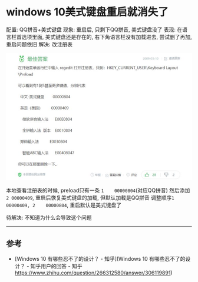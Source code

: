 # windows 10美式键盘重启就消失了

配置: QQ拼音+美式键盘
现象: 重启后, 只剩下QQ拼音, 美式键盘没了
表现: 在语言栏首选项里面, 美式键盘还是存在的, 右下角语言栏没有加载进去, 尝试删了再加, 重启问题依旧
解决: 改注册表

![](assets/windows10meishijianpanzhongqijiuxiaoshiliao/2019-03-16-19-15-30.png)

本地查看注册表的时候, preload只有一条 `1    00000804`(对应QQ拼音)
然后添加 `2 00000409`, 重启后恢复美式键盘的加载, 但默认加载是QQ拼音
调整顺序`1 00000409, 2    00000804`, 重启默认是美式键盘了

待解决: 不知道为什么会导致这个问题

---

## 参考

- [Windows 10 有哪些忍不了的设计？ - 知乎](Windows 10 有哪些忍不了的设计？ - 知乎用户的回答 - 知乎
https://www.zhihu.com/question/266312580/answer/306119891)
